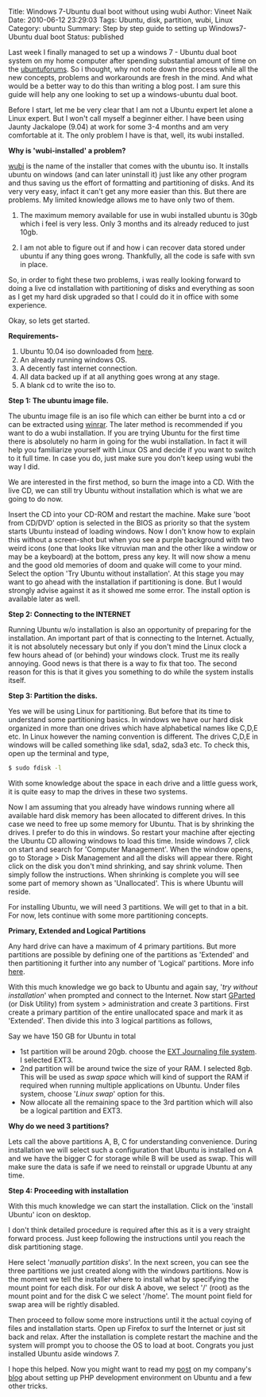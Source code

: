 Title: Windows 7-Ubuntu dual boot without using wubi
Author: Vineet Naik
Date: 2010-06-12 23:29:03
Tags: Ubuntu, disk, partition, wubi, Linux
Category: ubuntu
Summary: Step by step guide to setting up Windows7-Ubuntu dual boot
Status: published


Last week I finally managed to set up a windows 7 - Ubuntu dual boot
system on my home computer after spending substantial amount of time
on the [ubuntuforums](http://ubuntuforums.org). So i thought, why not
note down the process while all the new concepts, problems and
workarounds are fresh in the mind. And what would be a better way to
do this than writing a blog post. I am sure this guide will help any
one looking to set up a windows-ubuntu dual boot.<!--more-->

Before I start, let me be very clear that I am not a Ubuntu expert let
alone a Linux expert. But I won't call myself a beginner either. I
have been using Jaunty Jackalope (9.04) at work for some 3-4 months
and am very comfortable at it. The only problem I have is that, well,
its wubi installed.

**Why is 'wubi-installed' a problem?**

[wubi](http://wubi-installer.org/) is the name of the installer that
comes with the ubuntu iso. It installs ubuntu on windows (and can
later uninstall it) just like any other program and thus saving us the
effort of formatting and partitioning of disks. And its very very
easy, infact it can't get any more easier than this. But there are
problems. My limited knowledge allows me to have only two of them.

1. The maximum memory available for use in wubi installed ubuntu is
   30gb which i feel is very less. Only 3 months and its already reduced
   to just 10gb.

2. I am not able to figure out if and how i can recover data stored
   under ubuntu if any thing goes wrong. Thankfully, all the code is safe
   with svn in place.

So, in order to fight these two problems, i was really looking forward
to doing a live cd installation with partitioning of disks and
everything as soon as I get my hard disk upgraded so that I could do
it in office with some experience.

Okay, so lets get started.

**Requirements-**

1. Ubuntu 10.04 iso downloaded from [here](http://www.ubuntu.com/desktop/get-ubuntu/download).
2. An already running windows OS.
3. A decently fast internet connection.
4. All data backed up if at all anything goes wrong at any stage.
5. A blank cd to write the iso to.


**Step 1: The ubuntu image file.**

The ubuntu image file is an iso file which can either be burnt into a
cd or can be extracted using
[winrar](http://www.rarlab.com/download.htm). The later method is
recommended if you want to do a wubi installation. If you are trying
Ubuntu for the first time there is absolutely no harm in going for the
wubi installation. In fact it will help you familiarize yourself with
Linux OS and decide if you want to switch to it full time. In case you
do, just make sure you don't keep using wubi the way I did.

We are interested in the first method, so burn the image into a
CD. With the live CD, we can still try Ubuntu without installation
which is what we are going to do now.

Insert the CD into your CD-ROM and restart the machine. Make sure
'boot from CD/DVD' option is selected in the BIOS as priority so that
the system starts Ubuntu instead of loading windows. Now I don't
know how to explain this without a screen-shot but when you see a
purple background with two weird icons (one that looks like vitruvian
man and the other like a window or may be a keyboard) at the bottom,
press any key. It will now show a menu and the good old memories of
doom and quake will come to your mind.  Select the option 'Try Ubuntu
without installation'. At this stage you may want to go ahead with the
installation if partitioning is done. But I would strongly advise
against it as it showed me some error. The install option is available
later as well.


**Step 2: Connecting to the INTERNET**

Running Ubuntu w/o installation is also an opportunity of preparing
for the installation. An important part of that is connecting to the
Internet. Actually, it is not absolutely necessary but only if you
don't mind the Linux clock a few hours ahead of (or behind) your
windows clock. Trust me its really annoying. Good news is that there
is a way to fix that too. The second reason for this is that it gives
you something to do while the system installs itself.


**Step 3: Partition the disks.**

Yes we will be using Linux for partitioning. But before that its time
to understand some partitioning basics.  In windows we have our hard
disk organized in more than one drives which have alphabetical names
like C,D,E etc. In Linux however the naming convention is
different. The drives C,D,E in windows will be called something like
sda1, sda2, sda3 etc. To check this, open up the terminal and type,

```bash
$ sudo fdisk -l
```

With some knowledge about the space in each drive and a little guess
work, it is quite easy to map the drives in these two systems.

Now I am assuming that you already have windows running where all
available hard disk memory has been allocated to different drives. In
this case we need to free up some memory for Ubuntu. That is by
shrinking the drives. I prefer to do this in windows. So restart your
machine after ejecting the Ubuntu CD allowing windows to load this
time.  Inside windows 7, click on start and search for 'Computer
Management'. When the window opens, go to Storage > Disk Management
and all the disks will appear there. Right click on the disk you don't
mind shrinking, and say shrink volume. Then simply follow the
instructions. When shrinking is complete you will see some part of
memory shown as 'Unallocated'. This is where Ubuntu will reside.

For installing Ubuntu, we will need 3 partitions. We will get to that
in a bit. For now, lets continue with some more partitioning concepts.


**Primary, Extended and Logical Partitions** 

Any hard drive can have a maximum of 4 primary partitions. But more
partitions are possible by defining one of the partitions as
'Extended' and then partitioning it further into any number of
'Logical' partitions. More info
[here](http://www.pcguide.com/ref/hdd/file/structPartitions-c.html).

With this much knowledge we go back to Ubuntu and again say, '*try
without installation*' when prompted and connect to the Internet. Now
start [GParted](http://gparted.sourceforge.net/) (or Disk Utility)
from system > administration and create 3 partitions. First create a
primary partition of the entire unallocated space and mark it as
'Extended'. Then divide this into 3 logical partitions as follows,

Say we have 150 GB for Ubuntu in total

* 1st partition will be around 20gb. choose the
  [EXT Journaling file system](http://en.wikipedia.org/wiki/Ext3). I
  selected EXT3.
* 2nd partition will be around twice the size of your RAM. I selected
  8gb. This will be used as *swap space* which will kind of support
  the RAM if required when running multiple applications on
  Ubuntu. Under files system, choose '*Linux swap*' option for this.
* Now allocate all the remaining space to the 3rd partition which will
  also be a logical partition and EXT3.


**Why do we need 3 partitions?**

Lets call the above partitions A, B, C for understanding
convenience. During installation we will select such a configuration
that Ubuntu is installed on A and we have the bigger C for storage
while B will be used as swap. This will make sure the data is safe if
we need to reinstall or upgrade Ubuntu at any time.


**Step 4: Proceeding with installation**

With this much knowledge we can start the installation. Click on the
'install Ubuntu' icon on desktop.

I don't think detailed procedure is required after this as it is a
very straight forward process. Just keep following the instructions
until you reach the disk partitioning stage.

Here select '*manually partition disks*'. In the next screen, you can
see the three partitions we just created along with the windows
partitions. Now is the moment we tell the installer where to install
what by specifying the mount point for each disk. For our disk A
above, we select '/' (root) as the mount point and for the disk C we
select '/home'. The mount point field for swap area will be rightly
disabled.

Then proceed to follow some more instructions until it the actual
coying of files and installation starts. Open up Firefox to surf the
Internet or just sit back and relax. After the installation is
complete restart the machine and the system will prompt you to choose
the OS to load at boot. Congrats you just installed Ubuntu aside
windows 7.

I hope this helped. Now you might want to read my
[post](http://www.kodeplay.com/2010/04/windows-to-linux-transition/)
on my company's [blog](http://www.kodeplay.com/blog) about setting up
PHP development environment on Ubuntu and a few other tricks.
